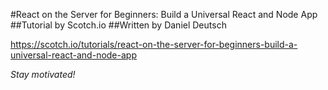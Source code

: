 #React on the Server for Beginners: Build a Universal React and Node App
##Tutorial by Scotch.io
##Written by Daniel Deutsch

https://scotch.io/tutorials/react-on-the-server-for-beginners-build-a-universal-react-and-node-app

*Stay motivated!*

